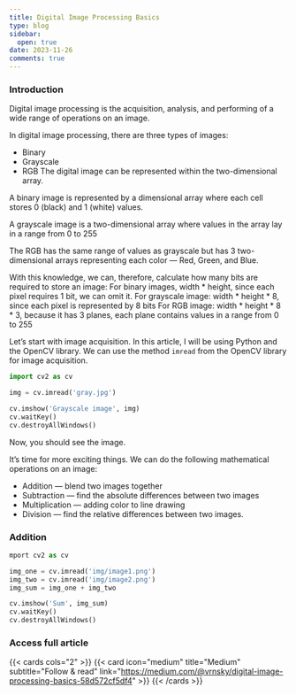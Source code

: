 ```yaml
---
title: Digital Image Processing Basics
type: blog
sidebar:
  open: true
date: 2023-11-26
comments: true
---
```

### Introduction
Digital image processing is the acquisition, analysis, and performing of a wide range of operations on an image.

In digital image processing, there are three types of images:
- Binary
- Grayscale
- RGB
The digital image can be represented within the two-dimensional array.

A binary image is represented by a dimensional array where each cell stores 0 (black) and 1 (white) values.

A grayscale image is a two-dimensional array where values in the array lay in a range from 0 to 255

The RGB has the same range of values as grayscale but has 3 two-dimensional arrays representing each color — Red, Green, and Blue.

With this knowledge, we can, therefore, calculate how many bits are required to store an image:
For binary images, width * height, since each pixel requires 1 bit, we can omit it.
For grayscale image: width * height * 8, since each pixel is represented by 8 bits
For RGB image: width * height * 8 * 3, because it has 3 planes, each plane contains values in a range from 0 to 255

Let’s start with image acquisition. In this article, I will be using Python and the OpenCV library.
We can use the method `imread` from the OpenCV library for image acquisition.

```python {filename="main.py"}
import cv2 as cv

img = cv.imread('gray.jpg')

cv.imshow('Grayscale image', img)
cv.waitKey()
cv.destroyAllWindows()
```

Now, you should see the image.

It’s time for more exciting things. We can do the following mathematical operations on an image:

- Addition — blend two images together
- Subtraction — find the absolute differences between two images
- Multiplication — adding color to line drawing
- Division — find the relative differences between two images.

### Addition
```python {filename="addition.py"}
mport cv2 as cv

img_one = cv.imread('img/image1.png')
img_two = cv.imread('img/image2.png')
img_sum = img_one + img_two

cv.imshow('Sum', img_sum)
cv.waitKey()
cv.destroyAllWindows()
```

### Access full article
{{< cards cols="2" >}}
{{< card icon="medium" title="Medium" subtitle="Follow & read" link="https://medium.com/@vrnsky/digital-image-processing-basics-58d572cf5df4" >}}
{{< /cards >}}
